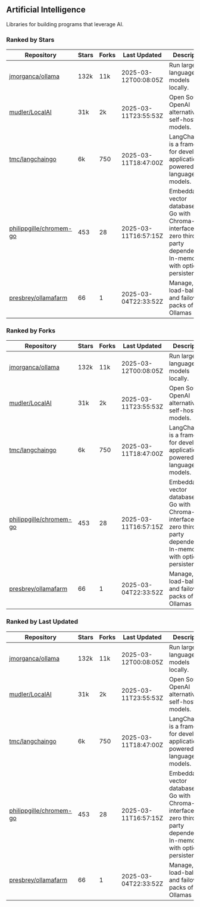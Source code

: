 ## Artificial Intelligence

Libraries for building programs that leverage AI.

### Ranked by Stars

| Repository | Stars | Forks | Last Updated | Description | 
|------------|-------|-------|--------------|-------------|
| [jmorganca/ollama](https://github.com/jmorganca/ollama) | 132k | 11k | 2025-03-12T00:08:05Z |  Run large language models locally. |
| [mudler/LocalAI](https://github.com/mudler/LocalAI) | 31k | 2k | 2025-03-11T23:55:53Z |  Open Source OpenAI alternative, self-host AI models. |
| [tmc/langchaingo](https://github.com/tmc/langchaingo) | 6k | 750 | 2025-03-11T18:47:00Z |  LangChainGo is a framework for developing applications powered by language models. |
| [philippgille/chromem-go](https://github.com/philippgille/chromem-go) | 453 | 28 | 2025-03-11T16:57:15Z |  Embeddable vector database for Go with Chroma-like interface and zero third-party dependencies. In-memory with optional persistence. |
| [presbrey/ollamafarm](https://github.com/presbrey/ollamafarm) | 66 | 1 | 2025-03-04T22:33:52Z |  Manage, load-balance, and failover packs of Ollamas |

### Ranked by Forks

| Repository | Stars | Forks | Last Updated | Description | 
|------------|-------|-------|--------------|-------------|
| [jmorganca/ollama](https://github.com/jmorganca/ollama) | 132k | 11k | 2025-03-12T00:08:05Z |  Run large language models locally. |
| [mudler/LocalAI](https://github.com/mudler/LocalAI) | 31k | 2k | 2025-03-11T23:55:53Z |  Open Source OpenAI alternative, self-host AI models. |
| [tmc/langchaingo](https://github.com/tmc/langchaingo) | 6k | 750 | 2025-03-11T18:47:00Z |  LangChainGo is a framework for developing applications powered by language models. |
| [philippgille/chromem-go](https://github.com/philippgille/chromem-go) | 453 | 28 | 2025-03-11T16:57:15Z |  Embeddable vector database for Go with Chroma-like interface and zero third-party dependencies. In-memory with optional persistence. |
| [presbrey/ollamafarm](https://github.com/presbrey/ollamafarm) | 66 | 1 | 2025-03-04T22:33:52Z |  Manage, load-balance, and failover packs of Ollamas |

### Ranked by Last Updated

| Repository | Stars | Forks | Last Updated | Description | 
|------------|-------|-------|--------------|-------------|
| [jmorganca/ollama](https://github.com/jmorganca/ollama) | 132k | 11k | 2025-03-12T00:08:05Z |  Run large language models locally. |
| [mudler/LocalAI](https://github.com/mudler/LocalAI) | 31k | 2k | 2025-03-11T23:55:53Z |  Open Source OpenAI alternative, self-host AI models. |
| [tmc/langchaingo](https://github.com/tmc/langchaingo) | 6k | 750 | 2025-03-11T18:47:00Z |  LangChainGo is a framework for developing applications powered by language models. |
| [philippgille/chromem-go](https://github.com/philippgille/chromem-go) | 453 | 28 | 2025-03-11T16:57:15Z |  Embeddable vector database for Go with Chroma-like interface and zero third-party dependencies. In-memory with optional persistence. |
| [presbrey/ollamafarm](https://github.com/presbrey/ollamafarm) | 66 | 1 | 2025-03-04T22:33:52Z |  Manage, load-balance, and failover packs of Ollamas |

